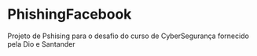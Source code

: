 # PhishingFacebook
Projeto de Pshising para o desafio do curso de CyberSegurança fornecido pela Dio e Santander
